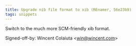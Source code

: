 ```yaml
---
title: Upgrade nib file format to xib (REnamer, 56e23b9)
tags: snippets
---
```


Switch to the much more SCM-friendly xib format.

Signed-off-by: Wincent Colaiuta &lt;win@wincent.com&gt;
